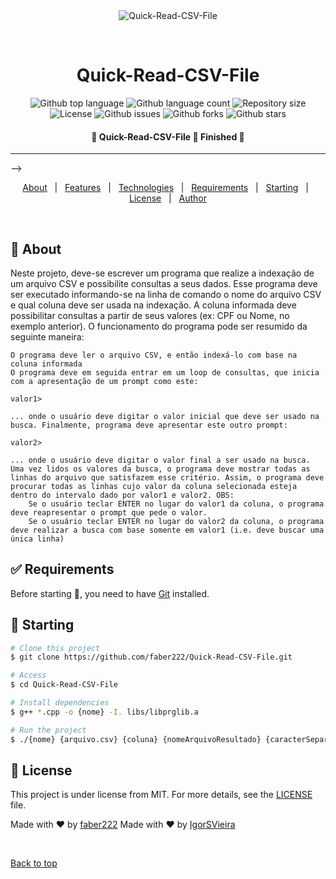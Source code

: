 <div align="center" id="top"> 
  <img src="./.github/app.gif" alt="Quick-Read-CSV-File" />

  &#xa0;

</div>

<h1 align="center">Quick-Read-CSV-File</h1>

<p align="center">
  <img alt="Github top language" src="https://img.shields.io/github/languages/top/faber222/Quick-Read-CSV-File?color=56BEB8">

  <img alt="Github language count" src="https://img.shields.io/github/languages/count/faber222/Quick-Read-CSV-File?color=56BEB8">

  <img alt="Repository size" src="https://img.shields.io/github/repo-size/faber222/Quick-Read-CSV-File?color=56BEB8">

  <img alt="License" src="https://img.shields.io/github/license/faber222/Quick-Read-CSV-File?color=56BEB8">

  <img alt="Github issues" src="https://img.shields.io/github/issues/faber222/Quick-Read-CSV-File?color=56BEB8">

  <img alt="Github forks" src="https://img.shields.io/github/forks/faber222/Quick-Read-CSV-File?color=56BEB8">

  <img alt="Github stars" src="https://img.shields.io/github/stars/faber222/Quick-Read-CSV-File?color=56BEB8">
</p>

 <h4 align="center"> 
	🚧  Quick-Read-CSV-File 🚀 Finished  🚧
</h4> 

<hr> -->

<p align="center">
  <a href="#dart-about">About</a> &#xa0; | &#xa0; 
  <a href="#sparkles-features">Features</a> &#xa0; | &#xa0;
  <a href="#rocket-technologies">Technologies</a> &#xa0; | &#xa0;
  <a href="#white_check_mark-requirements">Requirements</a> &#xa0; | &#xa0;
  <a href="#checkered_flag-starting">Starting</a> &#xa0; | &#xa0;
  <a href="#memo-license">License</a> &#xa0; | &#xa0;
  <a href="https://github.com/faber222" target="_blank">Author</a>
</p>

<br>

## :dart: About ##

Neste projeto, deve-se escrever um programa que realize a indexação de um arquivo CSV e possibilite consultas a seus dados. Esse programa deve ser executado informando-se na linha de comando o nome do arquivo CSV e qual coluna deve ser usada na indexação.  A coluna informada deve possibilitar consultas a partir de seus valores (ex: CPF ou Nome, no exemplo anterior). O funcionamento do programa pode ser resumido da seguinte maneira:

    O programa deve ler o arquivo CSV, e então indexá-lo com base na coluna informada
    O programa deve em seguida entrar em um loop de consultas, que inicia com a apresentação de um prompt como este:

    valor1>

    ... onde o usuário deve digitar o valor inicial que deve ser usado na busca. Finalmente, programa deve apresentar este outro prompt:

    valor2>

    ... onde o usuário deve digitar o valor final a ser usado na busca.
    Uma vez lidos os valores da busca, o programa deve mostrar todas as linhas do arquivo que satisfazem esse critério. Assim, o programa deve procurar todas as linhas cujo valor da coluna selecionada esteja dentro do intervalo dado por valor1 e valor2. OBS:
        Se o usuário teclar ENTER no lugar do valor1 da coluna, o programa deve reapresentar o prompt que pede o valor.
        Se o usuário teclar ENTER no lugar do valor2 da coluna, o programa deve realizar a busca com base somente em valor1 (i.e. deve buscar uma única linha)


## :white_check_mark: Requirements ##

Before starting :checkered_flag:, you need to have [Git](https://git-scm.com) installed.

## :checkered_flag: Starting ##

```bash
# Clone this project
$ git clone https://github.com/faber222/Quick-Read-CSV-File.git

# Access
$ cd Quick-Read-CSV-File

# Install dependencies
$ g++ *.cpp -o {nome} -I. libs/libprglib.a 

# Run the project
$ ./{nome} {arquivo.csv} {coluna} {nomeArquivoResultado} {caracterSeparador}

```

## :memo: License ##

This project is under license from MIT. For more details, see the [LICENSE](LICENSE.md) file.


Made with :heart: by <a href="https://github.com/faber222" target="_blank">faber222</a>
Made with :heart: by <a href="https://github.com/IgorSVieira" target="_blank">IgorSVieira</a>

&#xa0;

<a href="#top">Back to top</a>
